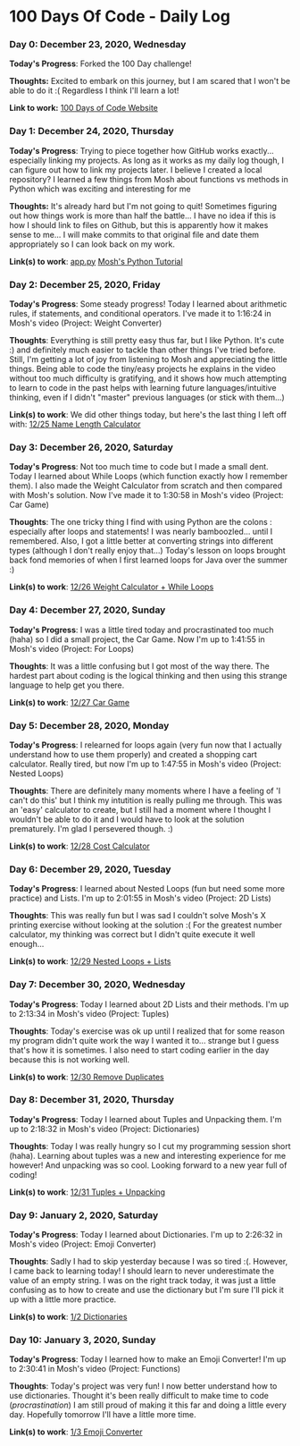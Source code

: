 # 100 Days Of Code - Daily Log

### Day 0: December 23, 2020, Wednesday

**Today's Progress**: Forked the 100 Day challenge!

**Thoughts:** Excited to embark on this journey, but I am scared that I won't be able to do it :( Regardless I think I'll learn a lot!

**Link to work:** [100 Days of Code Website](https://www.100daysofcode.com/)

### Day 1: December 24, 2020, Thursday

**Today's Progress**: Trying to piece together how GitHub works exactly... especially linking my projects. As long as it works as my daily log though, I can figure out how to link my projects later. I believe I created a local repository? I learned a few things from Mosh about functions vs methods in Python which was exciting and interesting for me

**Thoughts:** It's already hard but I'm not going to quit! Sometimes figuring out how things work is more than half the battle... I have no idea if this is how I should link to files on Github, but this is apparently how it makes sense to me... I will make commits to that original file and date them appropriately so I can look back on my work.

**Link(s) to work**: 
[app.py](https://github.com/lucywu12/100-days-of-code/blob/master/app.py)
[Mosh's Python Tutorial](https://www.youtube.com/watch?v=_uQrJ0TkZlc)


### Day 2: December 25, 2020, Friday

**Today's Progress**: Some steady progress! Today I learned about arithmetic rules, if statements, and conditional operators. I've made it to 1:16:24 in Mosh's video (Project: Weight Converter)

**Thoughts**: Everything is still pretty easy thus far, but I like Python. It's cute :) and definitely much easier to tackle than other things I've tried before. Still, I'm getting a lot of joy from listening to Mosh and appreciating the little things. Being able to code the tiny/easy projects he explains in the video without too much difficulty is gratifying, and it shows how much attempting to learn to code in the past helps with learning future languages/intuitive thinking, even if I didn't "master" previous languages (or stick with them...)

**Link(s) to work**:
We did other things today, but here's the last thing I left off with:
[12/25 Name Length Calculator](https://github.com/lucywu12/100-days-of-code/blob/master/app.py)


### Day 3: December 26, 2020, Saturday

**Today's Progress**: Not too much time to code but I made a small dent. Today I learned about While Loops (which function exactly how I remember them). I also made the Weight Calculator from scratch and then compared with Mosh's solution. Now I've made it to 1:30:58 in Mosh's video (Project: Car Game)

**Thoughts**: The one tricky thing I find with using Python are the colons : especially after loops and statements! I was nearly bamboozled... until I remembered. Also, I got a little better at converting strings into different types (although I don't really enjoy that...) Today's lesson on loops brought back fond memories of when I first learned loops for Java over the summer :)

**Link(s) to work**:
[12/26 Weight Calculator + While Loops](https://github.com/lucywu12/100-days-of-code/blob/master/app.py)


### Day 4: December 27, 2020, Sunday

**Today's Progress**: I was a little tired today and procrastinated too much (haha) so I did a small project, the Car Game. Now I'm up to 1:41:55 in Mosh's video (Project: For Loops)

**Thoughts**: It was a little confusing but I got most of the way there. The hardest part about coding is the logical thinking and then using this strange language to help get you there.

**Link(s) to work**:
[12/27 Car Game](https://github.com/lucywu12/100-days-of-code/blob/master/app.py)


### Day 5: December 28, 2020, Monday

**Today's Progress**: I relearned for loops again (very fun now that I actually understand how to use them properly) and created a shopping cart calculator. Really tired, but now I'm up to 1:47:55 in Mosh's video (Project: Nested Loops)

**Thoughts**: There are definitely many moments where I have a feeling of 'I can't do this' but I think my intutition is really pulling me through. This was an 'easy' calculator to create, but I still had a moment where I thought I wouldn't be able to do it and I would have to look at the solution prematurely. I'm glad I persevered though. :)

**Link(s) to work**:
[12/28 Cost Calculator](https://github.com/lucywu12/100-days-of-code/blob/master/app.py)


### Day 6: December 29, 2020, Tuesday

**Today's Progress**: I learned about Nested Loops (fun but need some more practice) and Lists. I'm up to 2:01:55 in Mosh's video (Project: 2D Lists)

**Thoughts**: This was really fun but I was sad I couldn't solve Mosh's X printing exercise without looking at the solution :( For the greatest number calculator, my thinking was correct but I didn't quite execute it well enough...

**Link(s) to work**:
[12/29 Nested Loops + Lists](https://github.com/lucywu12/100-days-of-code/blob/master/app.py)


### Day 7: December 30, 2020, Wednesday

**Today's Progress**: Today I learned about 2D Lists and their methods. I'm up to 2:13:34 in Mosh's video (Project: Tuples)

**Thoughts**: Today's exercise was ok up until I realized that for some reason my program didn't quite work the way I wanted it to... strange but I guess that's how it is sometimes. I also need to start coding earlier in the day because this is not working well.

**Link(s) to work**:
[12/30 Remove Duplicates](https://github.com/lucywu12/100-days-of-code/blob/master/app.py)


### Day 8: December 31, 2020, Thursday

**Today's Progress**: Today I learned about Tuples and Unpacking them. I'm up to 2:18:32 in Mosh's video (Project: Dictionaries)

**Thoughts**: Today I was really hungry so I cut my programming session short (haha). Learning about tuples was a new and interesting experience for me however! And unpacking was so cool. Looking forward to a new year full of coding!

**Link(s) to work**:
[12/31 Tuples + Unpacking](https://github.com/lucywu12/100-days-of-code/blob/master/app.py)


### Day 9: January 2, 2020, Saturday

**Today's Progress**: Today I learned about Dictionaries. I'm up to 2:26:32 in Mosh's video (Project: Emoji Converter)

**Thoughts**: Sadly I had to skip yesterday because I was so tired :(. However, I came back to learning today! I should learn to never underestimate the value of an empty string. I was on the right track today, it was just a little confusing as to how to create and use the dictionary but I'm sure I'll pick it up with a little more practice.

**Link(s) to work**:
[1/2 Dictionaries](https://github.com/lucywu12/100-days-of-code/blob/master/app.py)


### Day 10: January 3, 2020, Sunday

**Today's Progress**: Today I learned how to make an Emoji Converter! I'm up to 2:30:41 in Mosh's video (Project: Functions)

**Thoughts**: Today's project was very fun! I now better understand how to use dictionaries. Thought it's been really difficult to make time to code (*procrastination*) I am still proud of making it this far and doing a little every day. Hopefully tomorrow I'll have a little more time. 

**Link(s) to work**:
[1/3 Emoji Converter](https://github.com/lucywu12/100-days-of-code/blob/master/app.py)
